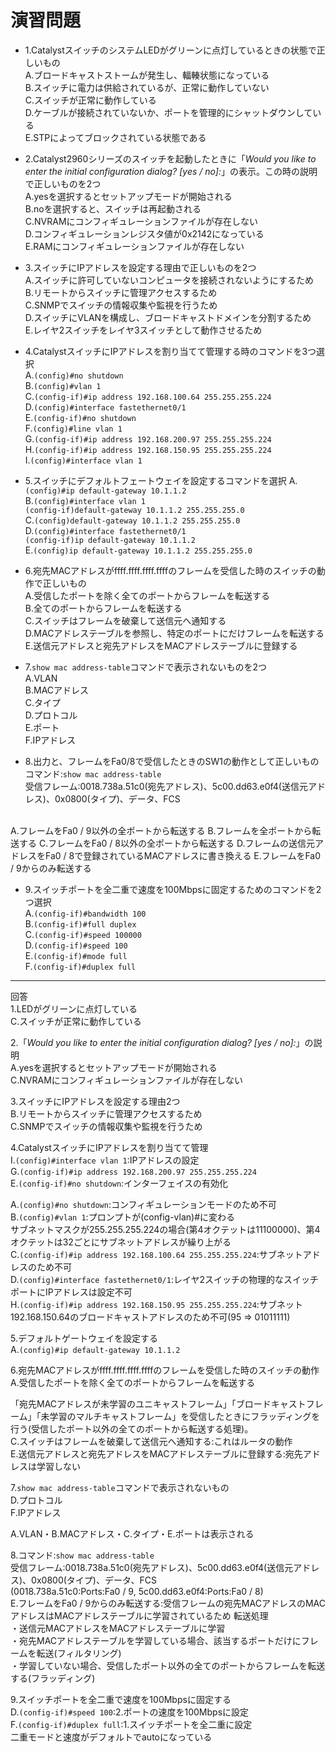 # 演習問題
- 1.CatalystスイッチのシステムLEDがグリーンに点灯しているときの状態で正しいもの  
A.ブロードキャストストームが発生し、輻輳状態になっている  
B.スイッチに電力は供給されているが、正常に動作していない  
C.スイッチが正常に動作している  
D.ケーブルが接続されていないか、ポートを管理的にシャットダウンしている  
E.STPによってブロックされている状態である

- 2.Catalyst2960シリーズのスイッチを起動したときに「*Would you like to enter the initial configuration dialog? [yes / no]:*」の表示。この時の説明で正しいものを2つ  
A.yesを選択するとセットアップモードが開始される  
B.noを選択すると、スイッチは再起動される  
C.NVRAMにコンフィギュレーションファイルが存在しない  
D.コンフィギュレーションレジスタ値が0x2142になっている  
E.RAMにコンフィギュレーションファイルが存在しない

- 3.スイッチにIPアドレスを設定する理由で正しいものを2つ  
A.スイッチに許可していないコンピュータを接続されないようにするため  
B.リモートからスイッチに管理アクセスするため  
C.SNMPでスイッチの情報収集や監視を行うため  
D.スイッチにVLANを構成し、ブロードキャストドメインを分割するため  
E.レイヤ2スイッチをレイヤ3スイッチとして動作させるため

- 4.CatalystスイッチにIPアドレスを割り当てて管理する時のコマンドを3つ選択  
A.`(config)#no shutdown`  
B.`(config)#vlan 1`  
C.`(config-if)#ip address 192.168.100.64 255.255.255.224`  
D.`(config)#interface fastethernet0/1`  
E.`(config-if)#no shutdown`  
F.`(config)#line vlan 1`  
G.`(config-if)#ip address 192.168.200.97 255.255.255.224`  
H.`(config-if)#ip address 192.168.150.95 255.255.255.224`  
I.`(config)#interface vlan 1`

- 5.スイッチにデフォルトフェートウェイを設定するコマンドを選択
A.`(config)#ip default-gateway 10.1.1.2`  
B.`(config)#interface vlan 1`  
`(config-if)default-gateway 10.1.1.2 255.255.255.0`  
C.`(config)default-gateway 10.1.1.2 255.255.255.0`  
D.`(config)#interface fastethernet0/1`  
`(config-if)ip default-gateway 10.1.1.2`  
E.`(config)ip default-gateway 10.1.1.2 255.255.255.0`

- 6.宛先MACアドレスがffff.ffff.ffff.ffffのフレームを受信した時のスイッチの動作で正しいもの  
A.受信したポートを除く全てのポートからフレームを転送する  
B.全てのポートからフレームを転送する  
C.スイッチはフレームを破棄して送信元へ通知する  
D.MACアドレステーブルを参照し、特定のポートにだけフレームを転送する  
E.送信元アドレスと宛先アドレスをMACアドレステーブルに登録する

- 7.`show mac address-table`コマンドで表示されないものを2つ  
A.VLAN  
B.MACアドレス  
C.タイプ  
D.プロトコル  
E.ポート  
F.IPアドレス

- 8.出力と、フレームをFa0/8で受信したときのSW1の動作として正しいもの  
コマンド:`show mac address-table`  
受信フレーム:0018.738a.51c0(宛先アドレス)、5c00.dd63.e0f4(送信元アドレス)、0x0800(タイプ)、データ、FCS
<br>
A.フレームをFa0 / 9以外の全ポートから転送する  
B.フレームを全ポートから転送する  
C.フレームをFa0 / 8以外の全ポートから転送する  
D.フレームの送信元アドレスをFa0 / 8で登録されているMACアドレスに書き換える  
E.フレームをFa0 / 9からのみ転送する

- 9.スイッチポートを全二重で速度を100Mbpsに固定するためのコマンドを2つ選択  
A.`(config-if)#bandwidth 100`  
B.`(config-if)#full duplex`  
C.`(config-if)#speed 100000`  
D.`(config-if)#speed 100`  
E.`(config-if)#mode full`  
F.`(config-if)#duplex full`

---
回答  
1.LEDがグリーンに点灯している  
C.スイッチが正常に動作している

2.「*Would you like to enter the initial configuration dialog? [yes / no]:*」の説明  
A.yesを選択するとセットアップモードが開始される  
C.NVRAMにコンフィギュレーションファイルが存在しない

3.スイッチにIPアドレスを設定する理由2つ  
B.リモートからスイッチに管理アクセスするため  
C.SNMPでスイッチの情報収集や監視を行うため

4.CatalystスイッチにIPアドレスを割り当てて管理  
I.`(config)#interface vlan 1`:IPアドレスの設定  
G.`(config-if)#ip address 192.168.200.97 255.255.255.224`  
E.`(config-if)#no shutdown`:インターフェイスの有効化

A.`(config)#no shutdown`:コンフィギュレーションモードのため不可  
B.`(config)#vlan 1`:プロンプトが(config-vlan)#に変わる  
サブネットマスクが255.255.255.224の場合(第4オクテットは11100000)、第4オクテットは32ごとにサブネットアドレスが繰り上がる  
C.`(config-if)#ip address 192.168.100.64 255.255.255.224`:サブネットアドレスのため不可  
D.`(config)#interface fastethernet0/1`:レイヤ2スイッチの物理的なスイッチポートにIPアドレスは設定不可  
H.`(config-if)#ip address 192.168.150.95 255.255.255.224`:サブネット192.168.150.64のブロードキャストアドレスのため不可(95 => 01011111)

5.デフォルトゲートウェイを設定する  
A.`(config)#ip default-gateway 10.1.1.2`

6.宛先MACアドレスがffff.ffff.ffff.ffffのフレームを受信した時のスイッチの動作  
A.受信したポートを除く全てのポートからフレームを転送する

「宛先MACアドレスが未学習のユニキャストフレーム」「ブロードキャストフレーム」「未学習のマルチキャストフレーム」を受信したときにフラッディングを行う(受信したポート以外の全てのポートから転送する処理)。  
C.スイッチはフレームを破棄して送信元へ通知する:これはルータの動作  
E.送信元アドレスと宛先アドレスをMACアドレステーブルに登録する:宛先アドレスは学習しない

7.`show mac address-table`コマンドで表示されないもの  
D.プロトコル  
F.IPアドレス

A.VLAN・B.MACアドレス・C.タイプ・E.ポートは表示される

8.コマンド:`show mac address-table`  
受信フレーム:0018.738a.51c0(宛先アドレス)、5c00.dd63.e0f4(送信元アドレス)、0x0800(タイプ)、データ、FCS  
(0018.738a.51c0:Ports:Fa0 / 9, 5c00.dd63.e0f4:Ports:Fa0 / 8)  
E.フレームをFa0 / 9からのみ転送する:受信フレームの宛先MACアドレスのMACアドレスはMACアドレステーブルに学習されているため
転送処理  
・送信元MACアドレスをMACアドレステーブルに学習  
・宛先MACアドレステーブルを学習している場合、該当するポートだけにフレームを転送(フィルタリング)  
・学習していない場合、受信したポート以外の全てのポートからフレームを転送する(フラッディング)

9.スイッチポートを全二重で速度を100Mbpsに固定する  
D.`(config-if)#speed 100`:2.ポートの速度を100Mbpsに設定  
F.`(config-if)#duplex full`:1.スイッチポートを全二重に設定  
二重モードと速度がデフォルトでautoになっている
